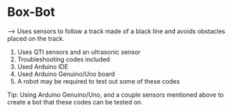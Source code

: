# Box-Bot

--> Uses sensors to follow a track made of a black line and avoids obstacles placed on the track.

1) Uses QTI sensors and an ultrasonic sensor
2) Troubleshooting codes included
3) Used Arduino IDE
4) Used Arduino Genuino/Uno board
5) A robot may be required to test out some of these codes 

Tip: Using Arduino Genuino/Uno, and a couple sensors mentioned above to create a bot that these codes can be tested on.

